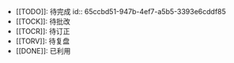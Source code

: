 - [[TODO]]:  待完成
  id:: 65ccbd51-947b-4ef7-a5b5-3393e6cddf85
- [[TOCK]]: 待批改
- [[TOCR]]: 待订正
- [[TORV]]: 待复盘
- [[DONE]]: 已利用